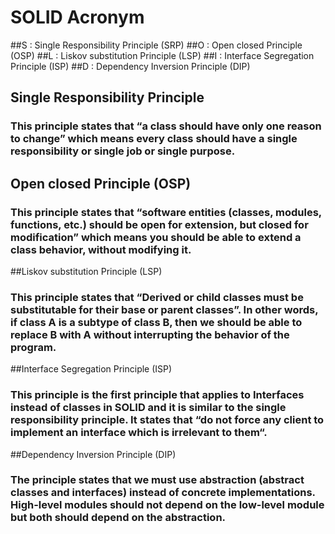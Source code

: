 # SOLID Acronym
##S : Single Responsibility Principle (SRP)
##O : Open closed Principle (OSP)
##L : Liskov substitution Principle (LSP)
##I : Interface Segregation Principle (ISP)
##D : Dependency Inversion Principle (DIP)

## Single Responsibility Principle
### This principle states that “a class should have only one reason to change” which means every class should have a single responsibility or single job or single purpose.

## Open closed Principle (OSP)
### This principle states that “software entities (classes, modules, functions, etc.) should be open for extension, but closed for modification” which means you should be able to extend a class behavior, without modifying it.

##Liskov substitution Principle (LSP)
### This principle states that “Derived or child classes must be substitutable for their base or parent classes”. In other words, if class A is a subtype of class B, then we should be able to replace B with A without interrupting the behavior of the program.

##Interface Segregation Principle (ISP)
### This principle is the first principle that applies to Interfaces instead of classes in SOLID and it is similar to the single responsibility principle. It states that “do not force any client to implement an interface which is irrelevant to them“.

##Dependency Inversion Principle (DIP)
### The principle states that we must use abstraction (abstract classes and interfaces) instead of concrete implementations. High-level modules should not depend on the low-level module but both should depend on the abstraction.



